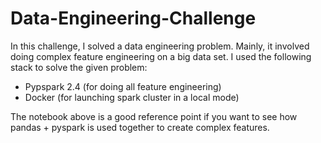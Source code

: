 # Data-Engineering-Challenge
In this challenge, I solved a data engineering problem. Mainly, it involved doing complex feature engineering on a big data set.
I used the following stack to solve the given problem:
* Pypspark 2.4 (for doing all feature engineering)
* Docker (for launching spark cluster in a local mode)

The notebook above is a good reference point if you want to see how pandas + pyspark is used together to create complex features.

